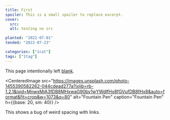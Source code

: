 ```yaml
---
title: First
spoiler: This is a small spoiler to replace excerpt.
cover:
  src:
  alt: testing no src

planted: "2022-07-01"
tended: "2022-07-23"

categories: ["1cat"]
tags: ["1tag"]
---
```


<!-- ![Fountain Pen](https://images.unsplash.com/photo-1455390582262-044cdead277a?ixlib=rb-1.2.1&ixid=MnwxMjA3fDB8MHxwaG90by1wYWdlfHx8fGVufDB8fHx8&auto=format&fit=crop&w=1073&q=80 "Fountain Pen") -->

<!-- <p color="spoilerText">Photo by [Aaron Burden](https://unsplash.com/@aaronburden) on [Unsplash](https://unsplash.com/)</p> -->

This page intentionally left [blank](https://google.com).

<CenteredImage src="https://images.unsplash.com/photo-1455390582262-044cdead277a?ixlib=rb-1.2.1&ixid=MnwxMjA3fDB8MHxwaG90by1wYWdlfHx8fGVufDB8fHx8&auto=format&fit=crop&w=1073&q=80" alt="Fountain Pen" caption="Fountain Pen" h={{base: 20, sm: 40}} />

This shows a bug of weird spacing with links.
